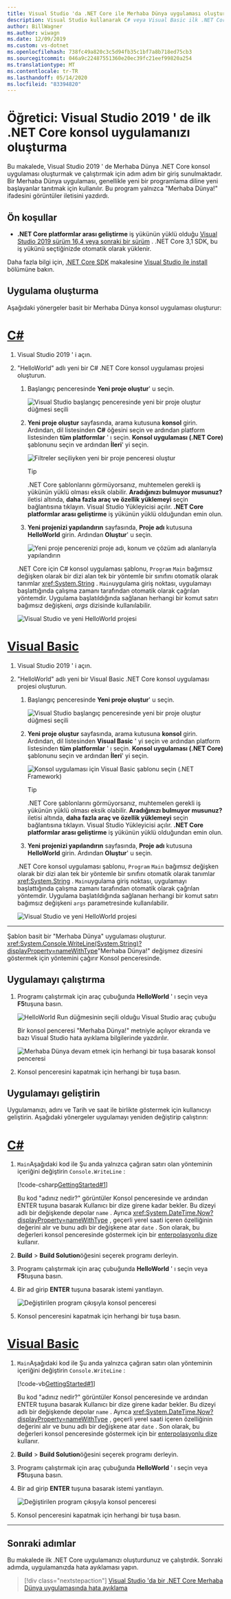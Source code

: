 ```yaml
---
title: Visual Studio 'da .NET Core ile Merhaba Dünya uygulaması oluşturma
description: Visual Studio kullanarak C# veya Visual Basic ilk .NET Core konsol uygulamanızı oluşturmayı öğrenin.
author: BillWagner
ms.author: wiwagn
ms.date: 12/09/2019
ms.custom: vs-dotnet
ms.openlocfilehash: 738fc49a820c3c5d94fb35c1bf7a8b718ed75cb3
ms.sourcegitcommit: 046a9c22487551360e20ec39fc21eef99820a254
ms.translationtype: MT
ms.contentlocale: tr-TR
ms.lasthandoff: 05/14/2020
ms.locfileid: "83394820"
---
```

# <a name="tutorial-create-your-first-net-core-console-application-in-visual-studio-2019"></a>Öğretici: Visual Studio 2019 ' de ilk .NET Core konsol uygulamanızı oluşturma

Bu makalede, Visual Studio 2019 ' de Merhaba Dünya .NET Core konsol uygulaması oluşturmak ve çalıştırmak için adım adım bir giriş sunulmaktadır. Bir Merhaba Dünya uygulaması, genellikle yeni bir programlama diline yeni başlayanlar tanıtmak için kullanılır. Bu program yalnızca "Merhaba Dünya!" ifadesini görüntüler iletisini yazdırdı.

## <a name="prerequisites"></a>Ön koşullar

- **.NET Core platformlar arası geliştirme** iş yükünün yüklü olduğu [Visual Studio 2019 sürüm 16,4 veya sonraki bir sürüm](https://visualstudio.microsoft.com/downloads/?utm_medium=microsoft&utm_source=docs.microsoft.com&utm_campaign=inline+link&utm_content=download+vs2019) . .NET Core 3,1 SDK, bu iş yükünü seçtiğinizde otomatik olarak yüklenir.

Daha fazla bilgi için, [.NET Core SDK](../install/sdk.md?pivots=os-windows) makalesine [Visual Studio ile install](../install/sdk.md?pivots=os-windows#install-with-visual-studio) bölümüne bakın.

## <a name="create-the-app"></a>Uygulama oluşturma

Aşağıdaki yönergeler basit bir Merhaba Dünya konsol uygulaması oluşturur:

<!-- markdownlint-disable MD025 -->

# <a name="c"></a>[C#](#tab/csharp)

1. Visual Studio 2019 ' i açın.

1. "HelloWorld" adlı yeni bir C# .NET Core konsol uygulaması projesi oluşturun.

   1. Başlangıç penceresinde **Yeni proje oluştur**' u seçin.

      ![Visual Studio başlangıç penceresinde yeni bir proje oluştur düğmesi seçili](./media/with-visual-studio/start-window.png)

   1. **Yeni proje oluştur** sayfasında, arama kutusuna **konsol** girin. Ardından, dil listesinden **C#** öğesini seçin ve ardından platform listesinden **tüm platformlar** ' ı seçin. **Konsol uygulaması (.NET Core)** şablonunu seçin ve ardından **İleri**' yi seçin.

      ![Filtreler seçiliyken yeni bir proje penceresi oluştur](./media/with-visual-studio/create-new-project.png)

      > [!TIP]
      > .NET Core şablonlarını görmüyorsanız, muhtemelen gerekli iş yükünün yüklü olması eksik olabilir. **Aradığınızı bulmuyor musunuz?** iletisi altında, **daha fazla araç ve özellik yüklemeyi** seçin bağlantısına tıklayın. Visual Studio Yükleyicisi açılır. **.NET Core platformlar arası geliştirme** iş yükünün yüklü olduğundan emin olun.

   1. **Yeni projenizi yapılandırın** sayfasında, **Proje adı** kutusuna **HelloWorld** girin. Ardından **Oluştur**' u seçin.

      ![Yeni proje pencerenizi proje adı, konum ve çözüm adı alanlarıyla yapılandırın](./media/with-visual-studio/configure-new-project.png)

   .NET Core için C# konsol uygulaması şablonu, `Program` `Main` bağımsız değişken olarak bir dizi alan tek bir yöntemle bir sınıfını otomatik olarak tanımlar <xref:System.String> . `Main`uygulama giriş noktası, uygulamayı başlattığında çalışma zamanı tarafından otomatik olarak çağrılan yöntemdir. Uygulama başlatıldığında sağlanan herhangi bir komut satırı bağımsız değişkeni, *args* dizisinde kullanılabilir.

   ![Visual Studio ve yeni HelloWorld projesi](./media/with-visual-studio/visual-studio-main-window.png)

# <a name="visual-basic"></a>[Visual Basic](#tab/vb)

1. Visual Studio 2019 ' i açın.

1. "HelloWorld" adlı yeni bir Visual Basic .NET Core konsol uygulaması projesi oluşturun.

   1. Başlangıç penceresinde **Yeni proje oluştur**' u seçin.

      ![Visual Studio başlangıç penceresinde yeni bir proje oluştur düğmesi seçili](./media/with-visual-studio/start-window.png)

   1. **Yeni proje oluştur** sayfasında, arama kutusuna **konsol** girin. Ardından, dil listesinden **Visual Basic** ' yi seçin ve ardından platform listesinden **tüm platformlar** ' ı seçin. **Konsol uygulaması (.NET Core)** şablonunu seçin ve ardından **İleri**' yi seçin.

      ![Konsol uygulaması için Visual Basic şablonu seçin (.NET Framework)](./media/with-visual-studio/vb/create-new-project.png)

      > [!TIP]
      > .NET Core şablonlarını görmüyorsanız, muhtemelen gerekli iş yükünün yüklü olması eksik olabilir. **Aradığınızı bulmuyor musunuz?** iletisi altında, **daha fazla araç ve özellik yüklemeyi** seçin bağlantısına tıklayın. Visual Studio Yükleyicisi açılır. **.NET Core platformlar arası geliştirme** iş yükünün yüklü olduğundan emin olun.

   1. **Yeni projenizi yapılandırın** sayfasında, **Proje adı** kutusuna **HelloWorld** girin. Ardından **Oluştur**' u seçin.

   .NET Core konsol uygulaması şablonu, `Program` `Main` bağımsız değişken olarak bir dizi alan tek bir yöntemle bir sınıfını otomatik olarak tanımlar <xref:System.String> . `Main`uygulama giriş noktası, uygulamayı başlattığında çalışma zamanı tarafından otomatik olarak çağrılan yöntemdir. Uygulama başlatıldığında sağlanan herhangi bir komut satırı bağımsız değişkeni `args` parametresinde kullanılabilir.

   ![Visual Studio ve yeni HelloWorld projesi](./media/with-visual-studio/vb/visual-studio-main-window.png)

---

   Şablon basit bir "Merhaba Dünya" uygulaması oluşturur. <xref:System.Console.WriteLine(System.String)?displayProperty=nameWithType>"Merhaba Dünya!" değişmez dizesini göstermek için yöntemini çağırır Konsol penceresinde.

## <a name="run-the-app"></a>Uygulamayı çalıştırma

1. Programı çalıştırmak için araç çubuğunda **HelloWorld** ' ı seçin veya **F5**tuşuna basın.

   ![HelloWorld Run düğmesinin seçili olduğu Visual Studio araç çubuğu](./media/with-visual-studio/run-program.png)

   Bir konsol penceresi "Merhaba Dünya!" metniyle açılıyor ekranda ve bazı Visual Studio hata ayıklama bilgilerinde yazdırılır.

   ![Merhaba Dünya devam etmek için herhangi bir tuşa basarak konsol penceresi](./media/with-visual-studio/hello-world-console.png)

1. Konsol penceresini kapatmak için herhangi bir tuşa basın.

## <a name="enhance-the-app"></a>Uygulamayı geliştirin

Uygulamanızı, adını ve Tarih ve saat ile birlikte göstermek için kullanıcıyı geliştirin. Aşağıdaki yönergeler uygulamayı yeniden değiştirip çalıştırın:

# <a name="c"></a>[C#](#tab/csharp)

1. `Main`Aşağıdaki kod ile Şu anda yalnızca çağıran satırı olan yönteminin içeriğini değiştirin `Console.WriteLine` :

   [!code-csharp[GettingStarted#1](~/samples/snippets/csharp/getting_started/with_visual_studio/HelloWorld.cs#1)]

   Bu kod "adınız nedir?" görüntüler Konsol penceresinde ve ardından ENTER tuşuna basarak Kullanıcı bir dize girene kadar bekler. Bu dizeyi adlı bir değişkende depolar `name` . Ayrıca <xref:System.DateTime.Now?displayProperty=nameWithType> , geçerli yerel saati içeren özelliğinin değerini alır ve bunu adlı bir değişkene atar `date` . Son olarak, bu değerleri konsol penceresinde göstermek için bir [enterpolasyonlu dize](../../csharp/language-reference/tokens/interpolated.md) kullanır.

1. **Build**  >  **Build Solution**öğesini seçerek programı derleyin.

1. Programı çalıştırmak için araç çubuğunda **HelloWorld** ' ı seçin veya **F5**tuşuna basın.

1. Bir ad girip **ENTER** tuşuna basarak istemi yanıtlayın.

   ![Değiştirilen program çıkışıyla konsol penceresi](./media/with-visual-studio/hello-world-update.png)

1. Konsol penceresini kapatmak için herhangi bir tuşa basın.

# <a name="visual-basic"></a>[Visual Basic](#tab/vb)

1. `Main`Aşağıdaki kod ile Şu anda yalnızca çağıran satırı olan yönteminin içeriğini değiştirin `Console.WriteLine` :

   [!code-vb[GettingStarted#1](~/samples/snippets/core/tutorials/vb-with-visual-studio/Program.vb#1)]

   Bu kod "adınız nedir?" görüntüler Konsol penceresinde ve ardından ENTER tuşuna basarak Kullanıcı bir dize girene kadar bekler. Bu dizeyi adlı bir değişkende depolar `name` . Ayrıca <xref:System.DateTime.Now?displayProperty=nameWithType> , geçerli yerel saati içeren özelliğinin değerini alır ve bunu adlı bir değişkene atar `date` . Son olarak, bu değerleri konsol penceresinde göstermek için bir [enterpolasyonlu dize](../../visual-basic/programming-guide/language-features/strings/interpolated-strings.md) kullanır.

1. **Build**  >  **Build Solution**öğesini seçerek programı derleyin.

1. Programı çalıştırmak için araç çubuğunda **HelloWorld** ' ı seçin veya **F5**tuşuna basın.

1. Bir ad girip **ENTER** tuşuna basarak istemi yanıtlayın.

   ![Değiştirilen program çıkışıyla konsol penceresi](./media/with-visual-studio/hello-world-update.png)

1. Konsol penceresini kapatmak için herhangi bir tuşa basın.

---

## <a name="next-steps"></a>Sonraki adımlar

Bu makalede ilk .NET Core uygulamanızı oluşturdunuz ve çalıştırdık. Sonraki adımda, uygulamanızda hata ayıklaması yapın.

> [!div class="nextstepaction"]
> [Visual Studio 'da bir .NET Core Merhaba Dünya uygulamasında hata ayıklama](debugging-with-visual-studio.md)
